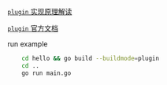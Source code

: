 
[`plugin` 实现原理解读](https://draveness.me/golang/docs/part4-advanced/ch08-metaprogramming/golang-plugin/)

[`plugin` 官方文档](https://pkg.go.dev/plugin)

run example

```bash
    cd hello && go build --buildmode=plugin
    cd ..
    go run main.go
```
